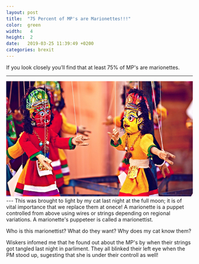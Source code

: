 ```yaml
---
layout: post
title:  "75 Percent of MP's are Marionettes!!!"
color:  green
width:   4 
height:  2
date:   2019-03-25 11:39:49 +0200
categories: brexit
---
```


If you look closely you’ll find that at least 75% of MP's are marionettes. 

---
<div style="text-align:center"><img src ="/assets/brexit/marionettes.jpg" /></div>
---
This was brought to light by my cat last night at the full moon; it is of vital importance that we replace them at onece! A marionette is a puppet controlled from above using wires or strings depending on regional variations. A marionette's puppeteer is called a marionettist. 

Who is this marionettist? What do they want? Why does my cat know them?

Wiskers infomed me that he found out about the MP's by when their strings got tangled last night in parliment. They all blinked their left eye when the PM stood up, sugesting that she is under their controll as well!
